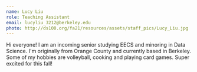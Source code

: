 ```yaml
---
name: Lucy Liu
role: Teaching Assistant
email: lucyliu_3212@berkeley.edu
photo: http://ds100.org/fa21/resources/assets/staff_pics/Lucy_Liu.jpg
---
```

Hi everyone! I am an incoming senior studying EECS and minoring in Data Science. I'm originally from Orange County and currently based in Berkeley. Some of my hobbies are volleyball, cooking and playing card games. Super excited for this fall!
